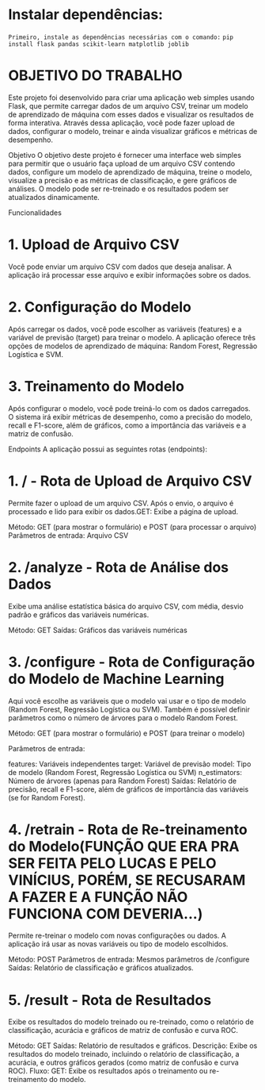 # Instalar dependências: 
```Primeiro, instale as dependências necessárias com o comando:```
```pip install flask pandas scikit-learn matplotlib joblib```

# OBJETIVO DO TRABALHO

Este projeto foi desenvolvido para criar uma aplicação web simples usando Flask, que permite carregar dados de um arquivo CSV, treinar um modelo de aprendizado de máquina com esses dados e visualizar os resultados de forma interativa. Através dessa aplicação, você pode fazer upload de dados, configurar o modelo, treinar e ainda visualizar gráficos e métricas de desempenho.

Objetivo
O objetivo deste projeto é fornecer uma interface web simples para permitir que o usuário faça upload de um arquivo CSV contendo dados, configure um modelo de aprendizado de máquina, treine o modelo, visualize a precisão e as métricas de classificação, e gere gráficos de análises. O modelo pode ser re-treinado e os resultados podem ser atualizados dinamicamente.

Funcionalidades
# 1. Upload de Arquivo CSV
Você pode enviar um arquivo CSV com dados que deseja analisar. A aplicação irá processar esse arquivo e exibir informações sobre os dados.

# 2. Configuração do Modelo
Após carregar os dados, você pode escolher as variáveis (features) e a variável de previsão (target) para treinar o modelo. A aplicação oferece três opções de modelos de aprendizado de máquina: Random Forest, Regressão Logística e SVM.

# 3. Treinamento do Modelo
Após configurar o modelo, você pode treiná-lo com os dados carregados. O sistema irá exibir métricas de desempenho, como a precisão do modelo, recall e F1-score, além de gráficos, como a importância das variáveis e a matriz de confusão.

Endpoints
A aplicação possui as seguintes rotas (endpoints):

# 1. / - Rota de Upload de Arquivo CSV
Permite fazer o upload de um arquivo CSV. Após o envio, o arquivo é processado e lido para exibir os dados.GET: Exibe a página de upload.

Método: GET (para mostrar o formulário) e POST (para processar o arquivo)
Parâmetros de entrada: Arquivo CSV

# 2. /analyze - Rota de Análise dos Dados
Exibe uma análise estatística básica do arquivo CSV, com média, desvio padrão e gráficos das variáveis numéricas.

Método: GET
Saídas: Gráficos das variáveis numéricas

# 3. /configure - Rota de Configuração do Modelo de Machine Learning
Aqui você escolhe as variáveis que o modelo vai usar e o tipo de modelo (Random Forest, Regressão Logística ou SVM). Também é possível definir parâmetros como o número de árvores para o modelo Random Forest.

Método: GET (para mostrar o formulário) e POST (para treinar o modelo)

Parâmetros de entrada:

features: Variáveis independentes
target: Variável de previsão
model: Tipo de modelo (Random Forest, Regressão Logística ou SVM)
n_estimators: Número de árvores (apenas para Random Forest)
Saídas: Relatório de precisão, recall e F1-score, além de gráficos de importância das variáveis (se for Random Forest).

# 4. /retrain - Rota de Re-treinamento do Modelo(FUNÇÃO QUE ERA PRA SER FEITA PELO LUCAS E PELO VINÍCIUS, PORÉM, SE RECUSARAM A FAZER E A FUNÇÃO NÃO FUNCIONA COM DEVERIA...)
Permite re-treinar o modelo com novas configurações ou dados. A aplicação irá usar as novas variáveis ou tipo de modelo escolhidos.

Método: POST
Parâmetros de entrada: Mesmos parâmetros de /configure
Saídas: Relatório de classificação e gráficos atualizados.

# 5. /result - Rota de Resultados
Exibe os resultados do modelo treinado ou re-treinado, como o relatório de classificação, acurácia e gráficos de matriz de confusão e curva ROC.

Método: GET
Saídas: Relatório de resultados e gráficos.
Descrição: Exibe os resultados do modelo treinado, incluindo o relatório de classificação, a acurácia, e outros gráficos gerados (como matriz de confusão e curva ROC).
Fluxo:
GET: Exibe os resultados após o treinamento ou re-treinamento do modelo.
